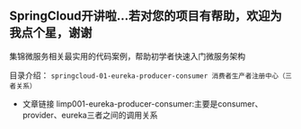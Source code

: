 **SpringCloud开讲啦...若对您的项目有帮助，欢迎为我点个星，谢谢**
--
集锦微服务相关最实用的代码案例，帮助初学者快速入门微服务架构

目录介绍：
`springcloud-01-eureka-producer-consumer 消费者生产者注册中心（三者关系）`
  * 文章链接
limp001-eureka-producer-consumer:主要是consumer、provider、eureka三者之间的调用关系

